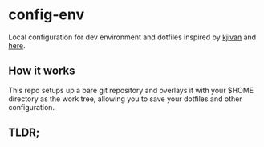# config-env
Local configuration for dev environment and dotfiles inspired by [kjivan](https://github.com/kjivan) and [here](https://www.atlassian.com/git/tutorials/dotfiles).

## How it works
This repo setups up a bare git repository and overlays it with your $HOME directory as the work tree, allowing you to save your dotfiles and other configuration.

## TLDR;


